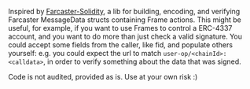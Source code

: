 Inspired by [Farcaster-Solidity](https://github.com/pavlovdog/farcaster-solidity), a lib for building, encoding, and verifying Farcaster MessageData structs containing Frame actions. This might be useful, for example, if you want to use Frames to control a ERC-4337 account, and you want to do more than just check a valid signature. You could accept some fields from the caller, like fid, and populate others yourself: e.g. you could expect the url to match `user-op/<chainId>:<calldata>`, in order to verify something about the data that was signed. 

Code is not audited, provided as is. Use at your own risk :)